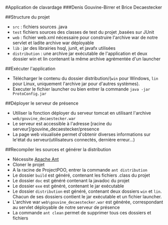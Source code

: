 #Application de clavardage
###Denis Gouvine-Birrer et Brice Decaestecker

##Structure du projet
* `src` : fichiers sources .java
* `test` fichiers sources des classes de test du projet ,basées sur JUnit
* `web` : fichier web.xml nécessaire pour construire l'archive war de notre servlet et ladite archive war déployable
* `lib` : jar des librairies hsql, junit, et javafx utilisées
* `distribution` : une archive jar exécutable de l'application et deux dossier win et lin contenant la même archive agrémentée d'un launcher

##Exécuter l'application
* Télécharger le contenu du dossier distribution/(`win` pour Windows, `lin` pour Linux, uniquement l'archive jar pour d'autres systèmes).
* Executer le fichier launcher ou bien entrer la commande `java -jar ProtoConfig.jar`

##Déployer le serveur de présence
* Utiliser la fonction déployer du serveur tomcat en utilisant l'archive `web/gouvine_decaestecker.war`
* Le serveur est accessible à l'adresse [racine du serveur]/gouvine_decaestecker/presence
* La page web visualisée permet d'obtenir diverses informations sur le'état du serveur(utilisateurs connectés, dernière erreur...)

##Recompiler les sources et générer la distribution
* Nécessite [Apache Ant](https://ant.apache.org/bindownload.cgi)
* Cloner le projet 
* A la racine de ProjectPOO, entrer la commande `ant distribution`
* Le dossier `build` est généré, contenant les fichiers .class du projet
* Le dossier `doc` est généré contenant la javadoc du projet
* Le dossier `exe` est généré, contenant le jar exécutable
* Le dossier `distribution` est généré, contenant deux dossiers `win` et `lin`. Chacun de ses dossiers contient le jar exécutable et un fichier launcher.
* L'archive war `web\gouvine_decaestecker.war` est générée, correspondant au servlet déployable de notre serveur de présence
* La commande `ant clean` permet de supprimer tous ces dossiers et fichiers 